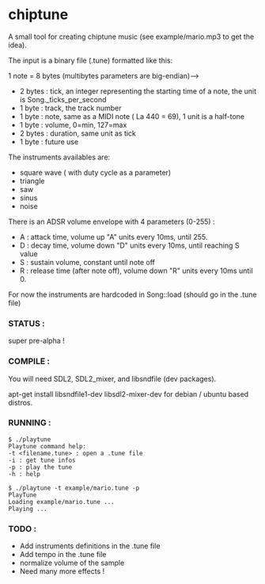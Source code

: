 # chiptune

A small tool for creating chiptune music (see example/mario.mp3 to get the idea).

The input is a binary file (.tune) formatted like this:

1 note  = 8 bytes (multibytes parameters are big-endian)-->
  * 2 bytes : tick, an integer representing the starting time of a note, the unit is Song._ticks_per_second
  * 1 byte : track, the track number
  * 1 byte : note, same as a MIDI note ( La 440 = 69), 1 unit is a half-tone
  * 1 byte : volume, 0=min, 127=max
  * 2 bytes : duration, same unit as tick
  * 1 byte : future use

The instruments availables are:
  * square wave ( with duty cycle as a parameter)
  * triangle
  * saw
  * sinus
  * noise

There is an ADSR volume envelope with 4 parameters (0-255) :
  * A : attack time, volume up "A" units every 10ms, until 255.
  * D : decay time, volume down "D" units every 10ms, until reaching S value
  * S : sustain volume, constant until note off
  * R : release time (after note off), volume down "R" units every 10ms until 0.

For now the instruments are hardcoded in Song::load (should go in the .tune file)


### STATUS :

  super pre-alpha !
  
### COMPILE :

You will need SDL2, SDL2_mixer, and libsndfile (dev packages).

apt-get install libsndfile1-dev libsdl2-mixer-dev for debian / ubuntu based distros.

### RUNNING :

```
$ ./playtune 
Playtune command help:
-t <filename.tune> : open a .tune file
-i : get tune infos
-p : play the tune
-h : help
```
 
``` 
$ ./playtune -t example/mario.tune -p
PlayTune
Loading example/mario.tune ...
Playing ...
```
 
### TODO :

  * Add instruments definitions in the .tune file
  * Add tempo in the .tune file
  * normalize volume of the sample
  * Need many more effects !
